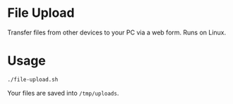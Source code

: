 # File Upload

Transfer files from other devices to your PC via a web form. Runs on Linux.

# Usage

```sh
./file-upload.sh
```

Your files are saved into `/tmp/uploads`. 
